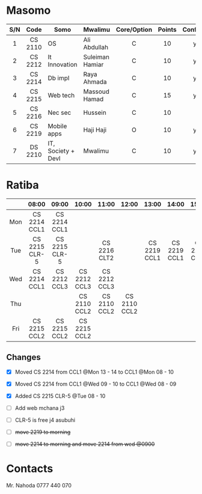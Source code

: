 # Masomo
|  S/N  |  Code   | Somo               | Mwalimu         | Core/Option | Points | Confirmed |
| :---: | :-----: | ------------------ | --------------- | :---------: | :----: | :-------: |
|   1   | CS 2110 | OS                 | Ali Abdullah    |      C      |   10   |    yes    |
|   2   | CS 2212 | It Innovation      | Suleiman Hamiar |      C      |   10   |    yes    |
|   3   | CS 2214 | Db impl            | Raya  Ahmada    |      C      |   10   |    yes    |
|   4   | CS 2215 | Web tech           | Massoud Hamad   |      C      |   15   |    yes    |
|   5   | CS 2216 | Nec sec            | Hussein         |      C      |   10   |           |
|   6   | CS 2219 | Mobile apps        | Haji Haji       |      O      |   10   |    yes    |
|   7   | DS 2210 | IT, Society + Devl | Mwalimu         |      C      |   10   |    yes    |

# Ratiba

|       |     08:00     |     09:00     |    10:00     |    11:00     |    12:00     |    13:00     |    14:00     |    15:00     | 16:00 | 17:00 |
| :---: | :-----------: | :-----------: | :----------: | :----------: | :----------: | :----------: | :----------: | :----------: | :---: | :---: |
|  Mon  | CS 2214 CCL1  | CS 2214 CCL1  |              |              |              |              |              |              |       |       |
|  Tue  | CS 2215 CLR-5 | CS 2215 CLR-5 |              | CS 2216 CLT2 |              | CS 2219 CCL1 | CS 2219 CCL1 | CS 2219 CCL1 |       |       |
|  Wed  | CS 2214 CCL1  | CS 2212 CCL3  | CS 2212 CCL3 | CS 2212 CCL3 |              |              |              |              |       |       |
|  Thu  |               |               | CS 2110 CCL2 | CS 2110 CCL2 | CS 2110 CCL2 |              |              |              |       |       |
|  Fri  | CS 2215 CCL2  | CS 2215 CCL2  | CS 2215 CCL2 |              |              |              |              |              |       |       |

## Changes
- [x] Moved CS 2214 from CCL1 @Mon 13 - 14 to CCL1 @Mon 08 - 10
- [x] Moved CS 2214 from CCL1 @Wed 09 - 10 to CCL1 @Wed 08 - 09
- [x] Added CS 2215 CLR-5 @Tue 08 - 10
- [ ] Add web mchana j3
- [ ] CLR-5 is free j4 asubuhi


- [ ] ~~move 2219 to morning~~
- [ ] ~~move 2214 to morning and move 2214 from wed @0900~~

# Contacts

Mr. Nahoda 
0777 440 070